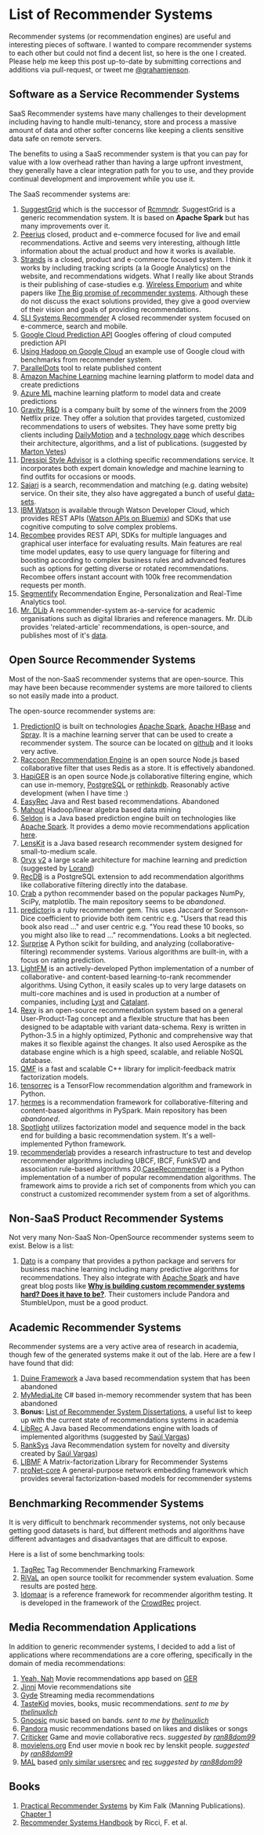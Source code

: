 # List of Recommender Systems

Recommender systems (or recommendation engines) are useful and interesting pieces of software. I wanted to compare recommender systems to each other but could not find a decent list, so here is the one I created. Please help me keep this post up-to-date by submitting corrections and additions via pull-request, or tweet me [@grahamjenson](https://twitter.com/grahamjenson).

## Software as a Service Recommender Systems

SaaS Recommender systems have many challenges to their development including having to handle multi-tenancy, store and process a massive amount of data and other softer concerns like keeping a clients sensitive data safe on remote servers.

The benefits to using a SaaS recommender system is that you can pay for value with a low overhead rather than having a large upfront investment, they generally have a clear integration path for you to use, and they provide continual development and improvement while you use it.

The SaaS recommender systems are:

1. [SuggestGrid](http://www.suggestgrid.com/) which is the successor of [Rcmmndr](https://devcenter.heroku.com/articles/rcmmndr). SuggestGrid is a generic recommendation system. It is based on **Apache Spark** but has many improvements over it.
2. [Peerius](http://www.peerius.com/) closed, product and e-commerce focused for live and email recommendations. Active and seems very interesting, although little information about the actual product and how it works is available.
3. [Strands](http://recommender.strands.com/) is a closed, product and e-commerce focused system. I think it works by including tracking scripts (a la Google Analytics) on the website, and recommendations widgets. What I really like about Strands is their publishing of case-studies e.g. [Wireless Emporium](http://retail.strands.com/customers/wireless-emporium-case-study/) and white papers like [The Big promise of recommender systems](http://www.aaai.org/ojs/index.php/aimagazine/article/viewFile/2360/2232). Although these do not discuss the exact solutions provided, they give a good overview of their vision and goals of providing recommendations.
4. [SLI Systems Recommender](http://www.sli-systems.com/) A closed recommender system focused on e-commerce, search and mobile.
5. [Google Cloud Prediction API](https://cloud.google.com/prediction/docs) Googles offering of cloud computed prediction API
6. [Using Hadoop on Google Cloud](http://googlecloudplatform.blogspot.co.nz/2014/01/performance-advantages-of-the-new-google-cloud-storage-connector-for-hadoop.html) an example use of Google cloud with benchmarks from recommender system.
7. [ParallelDots](http://www.paralleldots.com/) tool to relate published content
8. [Amazon Machine Learning](http://aws.amazon.com/machine-learning/) machine learning platform to model data and create predictions
9. [Azure ML](http://azure.microsoft.com/en-us/services/machine-learning/) machine learning platform to model data and create predictions
10. [Gravity R&D](http://www.gravityrd.com/) is a company built by some of the winners from the 2009 Netflix prize. They offer a solution that provides targeted, customized recommendations to users of websites. They have some pretty big clients including [DailyMotion](http://www.gravityrd.com/projects#block-views-block-key-partners-key-partners) and a [technology page](http://www.gravityrd.com/technology) which describes their architecture, algorithms, and a list of publications. (suggested by [Marton Vetes](https://www.linkedin.com/in/martonvertes))
11. [Dressipi Style Advisor](http://partners.dressipi.com/style-adviser.html) is a clothing specific recommendations service. It incorporates both expert domain knowledge and machine learning to find outfits for occasions or moods.
12. [Sajari](https://www.sajari.com/recommend) is a search, recommendation and matching (e.g. dating website) service. On their site, they also have aggregated a bunch of useful [data-sets](https://www.sajari.com/public-data).
13. [IBM Watson](http://www.ibm.com/smarterplanet/us/en/ibmwatson/developercloud/) is available through Watson Developer Cloud, which provides REST APIs ([Watson APIs on Bluemix](http://www.ibm.com/cloud-computing/bluemix/watson/)) and SDKs that use cognitive computing to solve complex problems.
14. [Recombee](https://www.recombee.com/) provides REST API, SDKs for multiple languages and graphical user interface for evaluating results. Main features are real time model updates, easy to use query language for filtering and boosting according to complex business rules and advanced features such as options for getting diverse or rotated recommendations. Recombee offers instant account with 100k free recommendation requests per month.
15. [Segmentify](https://www.segmentify.com/) Recommendation Engine, Personalization and Real-Time Analytics tool.
16. [Mr. DLib](http://mr-dlib.org) A recommender-system as-a-service for academic organisations such as digital libraries and reference managers. Mr. DLib provides 'related-article' recommendations, is open-source, and publishes most of it's [data](http://data.mr-dlib.org).

## Open Source Recommender Systems

Most of the non-SaaS recommender systems that are open-source. This may have been because recommender systems are more tailored to clients so not easily made into a product.

The open-source recommender systems are:

1. [PredictionIO](http://prediction.io/) is built on technologies [Apache Spark](https://spark.apache.org/), [Apache HBase](http://hbase.apache.org/) and [Spray](http://spray.io/). It is a machine learning server that can be used to create a recommender system. The source can be located on [github](https://github.com/PredictionIO/PredictionIO) and it looks very active.
2. [Raccoon Recommendation Engine](https://www.npmjs.org/package/raccoon) is an open source Node.js based collaborative filter that uses Redis as a store. It is effectively abandoned.
3. [HapiGER](http://www.hapiger.com/) is an open source Node.js collaborative filtering engine, which can use in-memory, [PostgreSQL](http://www.postgresql.org/) or [rethinkdb](http://rethinkdb.com/). Reasonably active development (when I have time :)
4. [EasyRec](http://easyrec.org/) Java and Rest based recommendations. Abandoned
5. [Mahout](http://mahout.apache.org/) Hadoop/linear algebra based data mining
6. [Seldon](http://www.seldon.io) is a Java based prediction engine built on technologies like [Apache Spark](https://spark.apache.org/). It provides a demo movie recommendations application [here](http://www.seldon.io/movie-demo/).
7. [LensKit](http://lenskit.org/) is a Java based research recommender system designed for small-to-medium scale.
8. [Oryx](https://github.com/OryxProject/oryx) [v2](https://github.com/OryxProject/oryx) a large scale architecture for machine learning and prediction (suggested by [Lorand](https://disqus.com/by/disqus_V9tbLHpUxp/))
9. [RecDB](https://github.com/DataSystemsLab/recdb-postgresql) is a PostgreSQL extension to add recommendation algorithms like collaborative filtering directly into the database.
10. [Crab](https://github.com/muricoca/crab) a python recommender based on the popular packages NumPy, SciPy, matplotlib. The main repository seems to be *abandoned*.
11. [predictor](https://github.com/Pathgather/predictor)is a ruby recommender gem. This uses Jaccard or Sorenson-Dice coefficient to priovide both item centric e.g. "Users that read this book also read ..." and user centric e.g. "You read these 10 books, so you might also like to read ..." recommendations. Looks a bit neglected.
12. [Surprise](http://surpriselib.com) A Python scikit for building, and analyzing (collaborative-filtering) recommender systems. Various algorithms are built-in, with a focus on rating prediction.
13. [LightFM](https://github.com/lyst/lightfm) is an actively-developed Python implementation of a number of collaborative- and content-based learning-to-rank recommender algorithms. Using Cython, it easily scales up to very large datasets on multi-core machines and is used in production at a number of companies, including [Lyst](https://www.lyst.com) and [Catalant](https://gocatalant.com/home).
14. [Rexy](https://github.com/kasramvd/Rexy) is an open-source recommendation system based on a general User-Product-Tag concept and a flexible structure that has been designed to be adaptable with variant data-schema. Rexy is written in Python-3.5 in a highly optimized, Pythonic and comprehensive way that makes it so flexible against the changes. It also used Aerospike as the database engine which is a high speed, scalable, and reliable NoSQL database.
15. [QMF](https://github.com/quora/qmf) is a fast and scalable C++ library for implicit-feedback matrix factorization models.
16. [tensorrec](https://github.com/jfkirk/tensorrec) is a TensorFlow recommendation algorithm and framework in Python.
17. [hermes](https://github.com/lab41/hermes) is a recommendation framework for collaborative-filtering and content-based algorithms in PySpark. Main repository has been *abandoned*.
18. [Spotlight](https://github.com/maciejkula/spotlight) utilizes factorization model and sequence model in the back end for building a basic recommendation system. It's a well-implemented Python framework.
19. [recommenderlab](https://cran.r-project.org/web/packages/recommenderlab/index.html) provides a research infrastructure to test and develop recommender algorithms including UBCF, IBCF, FunkSVD and association rule-based algorithms
20.[CaseRecommender](https://github.com/caserec/CaseRecommender) is a Python implementation of a number of popular recommendation algorithms. The framework aims to provide a rich set of components from which you can construct a customized recommender system from a set of algorithms.

## Non-SaaS Product Recommender Systems

Not very many Non-SaaS Non-OpenSource recommender systems seem to exist. Below is a list:

1. [Dato](http://dato.com/) is a company that provides a python package and servers for business machine learning including many predictive algorithms for recommendations. They also integrate with [Apache Spark](http://blog.dato.com/using-apache-spark-with-graphlab-create) and have great blog posts like **[Why is building custom recommender systems hard? Does it have to be?](http://blog.dato.com/why-is-building-custom-recommender-systems-hard-does-it-have-to-be)**. Their customers include Pandora and StumbleUpon, must be a good product.

## Academic Recommender Systems

Recommender systems are a very active area of research in academia, though few of the generated systems make it out of the lab. Here are a few I have found that did:

1. [Duine Framework](http://sourceforge.net/projects/duine/) a Java based recommendation system that has been abandoned
2. [MyMediaLite](https://github.com/zenogantner/MyMediaLite) C# based in-memory recommender system that has been abandoned
3. **Bonus:** [List of Recommender System Dissertations](http://www.recsyswiki.com/wiki/List_of_recommender_system_dissertations), a useful list to keep up with the current state of recommendations systems in academia
4. [LibRec](http://www.librec.net/) A Java based Recommendations engine with loads of implemented algorithms (suggested by [Saúl Vargas](http://www.dcs.gla.ac.uk/~saul/))
5. [RankSys](https://github.com/RankSys/RankSys) Java Recommendation system for novelty and diversity created by [Saúl Vargas](http://www.dcs.gla.ac.uk/~saul/))
6. [LIBMF](https://www.csie.ntu.edu.tw/~cjlin/libmf/) A Matrix-factorization Library for Recommender Systems
7. [proNet-core](https://github.com/cnclabs/proNet-core) A general-purpose network embedding framework which provides several factorization-based models for recommender systems

## Benchmarking Recommender Systems

It is very difficult to benchmark recommender systems, not only because getting good datasets is hard, but different methods and algorithms have different advantages and disadvantages that are difficult to expose.

Here is a list of some benchmarking tools:

1. [TagRec](https://github.com/learning-layers/TagRec) Tag Recommender Benchmarking Framework
2. [RiVaL](http://rival.recommenders.net/) an open source toolkit for recommender system evaluation. Some results are posted [here](http://alans.se/blog/2014/rival/).
3. [Idomaar](http://rf.crowdrec.eu/) is a reference framework for recommender algorithm testing. It is developed in the framework of the [CrowdRec](http://crowdrec.eu) project.

## Media Recommendation Applications

In addition to generic recommender systems, I decided to add a list of applications where recommendations are a core offering, specifically in the domain of media recommendations:

1. [Yeah, Nah](https://github.com/grahamjenson/yeahnah) Movie recommendations app based on [GER](https://github.com/grahamjenson/ger)
1. [Jinni](http://www.jinni.com/) Movie recommendations site
1. [Gyde](http://gyde.tv/) Streaming media recommendations
1. [TasteKid](http://www.tastekid.com/) movies, books, music recommendations. *sent to me by [thelinuxlich](https://github.com/thelinuxlich)*
1. [Gnoosic](http://www.gnoosic.com/) music based on bands. *sent to me by [thelinuxlich](https://github.com/thelinuxlich)*
1. [Pandora](http://www.pandora.com/) music recommendations based on likes and dislikes or songs
1. [Criticker](https://games.criticker.com/ ) Game and movie collaborative recs. *suggested by [ran88dom99](https://github.com/ran88dom99)*
1. [movielens.org](https://movielens.org/) End user movie n book rec by lenskit people. *suggested by [ran88dom99](https://github.com/ran88dom99)*
1. [MAL](https://myanimelist.net/) based [only similar users](http://affinity.animesos.net/)[rec](https://graph.anime.plus/) and [rec](http://www.animerecs.com/)  *suggested by [ran88dom99](https://github.com/ran88dom99)*

## Books

1. [Practical Recommender Systems](https://www.manning.com/books/practical-recommender-systems) by Kim Falk (Manning Publications). [Chapter 1](https://manning-content.s3.amazonaws.com/download/d/fd45240-cdac-4a2a-bf01-392a34242a37/Falk_PRS_MEAP_V12_ch1.pdf)
2. [Recommender Systems Handbook](https://dl.acm.org/citation.cfm?id=1941884) by Ricci, F. et al.
